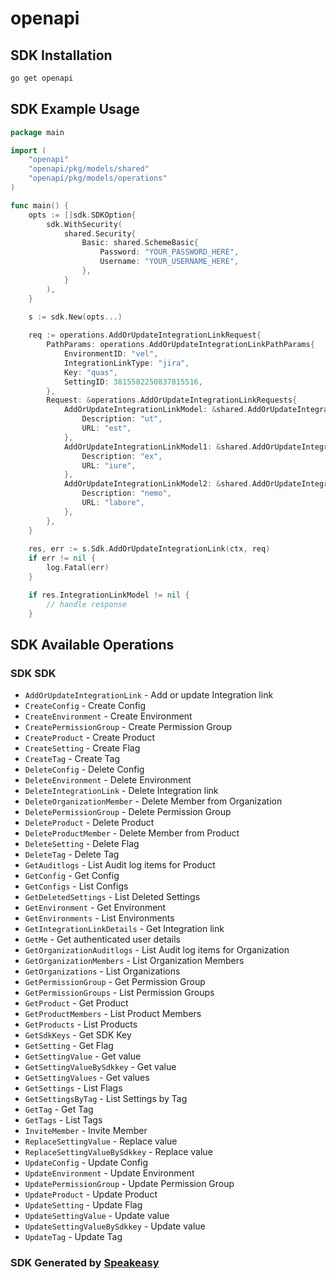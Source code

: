 # openapi

<!-- Start SDK Installation -->
## SDK Installation

```bash
go get openapi
```
<!-- End SDK Installation -->

<!-- Start SDK Example Usage -->
## SDK Example Usage

```go
package main

import (
    "openapi"
    "openapi/pkg/models/shared"
    "openapi/pkg/models/operations"
)

func main() {
    opts := []sdk.SDKOption{
        sdk.WithSecurity(
            shared.Security{
                Basic: shared.SchemeBasic{
                    Password: "YOUR_PASSWORD_HERE",
                    Username: "YOUR_USERNAME_HERE",
                },
            }
        ),
    }

    s := sdk.New(opts...)
    
    req := operations.AddOrUpdateIntegrationLinkRequest{
        PathParams: operations.AddOrUpdateIntegrationLinkPathParams{
            EnvironmentID: "vel",
            IntegrationLinkType: "jira",
            Key: "quas",
            SettingID: 3815582250837815516,
        },
        Request: &operations.AddOrUpdateIntegrationLinkRequests{
            AddOrUpdateIntegrationLinkModel: &shared.AddOrUpdateIntegrationLinkModel{
                Description: "ut",
                URL: "est",
            },
            AddOrUpdateIntegrationLinkModel1: &shared.AddOrUpdateIntegrationLinkModel{
                Description: "ex",
                URL: "iure",
            },
            AddOrUpdateIntegrationLinkModel2: &shared.AddOrUpdateIntegrationLinkModel{
                Description: "nemo",
                URL: "labore",
            },
        },
    }
    
    res, err := s.Sdk.AddOrUpdateIntegrationLink(ctx, req)
    if err != nil {
        log.Fatal(err)
    }

    if res.IntegrationLinkModel != nil {
        // handle response
    }
```
<!-- End SDK Example Usage -->

<!-- Start SDK Available Operations -->
## SDK Available Operations

### SDK SDK

* `AddOrUpdateIntegrationLink` - Add or update Integration link
* `CreateConfig` - Create Config
* `CreateEnvironment` - Create Environment
* `CreatePermissionGroup` - Create Permission Group
* `CreateProduct` - Create Product
* `CreateSetting` - Create Flag
* `CreateTag` - Create Tag
* `DeleteConfig` - Delete Config
* `DeleteEnvironment` - Delete Environment
* `DeleteIntegrationLink` - Delete Integration link
* `DeleteOrganizationMember` - Delete Member from Organization
* `DeletePermissionGroup` - Delete Permission Group
* `DeleteProduct` - Delete Product
* `DeleteProductMember` - Delete Member from Product
* `DeleteSetting` - Delete Flag
* `DeleteTag` - Delete Tag
* `GetAuditlogs` - List Audit log items for Product
* `GetConfig` - Get Config
* `GetConfigs` - List Configs
* `GetDeletedSettings` - List Deleted Settings
* `GetEnvironment` - Get Environment
* `GetEnvironments` - List Environments
* `GetIntegrationLinkDetails` - Get Integration link
* `GetMe` - Get authenticated user details
* `GetOrganizationAuditlogs` - List Audit log items for Organization
* `GetOrganizationMembers` - List Organization Members
* `GetOrganizations` - List Organizations
* `GetPermissionGroup` - Get Permission Group
* `GetPermissionGroups` - List Permission Groups
* `GetProduct` - Get Product
* `GetProductMembers` - List Product Members
* `GetProducts` - List Products
* `GetSdkKeys` - Get SDK Key
* `GetSetting` - Get Flag
* `GetSettingValue` - Get value
* `GetSettingValueBySdkkey` - Get value
* `GetSettingValues` - Get values
* `GetSettings` - List Flags
* `GetSettingsByTag` - List Settings by Tag
* `GetTag` - Get Tag
* `GetTags` - List Tags
* `InviteMember` - Invite Member
* `ReplaceSettingValue` - Replace value
* `ReplaceSettingValueBySdkkey` - Replace value
* `UpdateConfig` - Update Config
* `UpdateEnvironment` - Update Environment
* `UpdatePermissionGroup` - Update Permission Group
* `UpdateProduct` - Update Product
* `UpdateSetting` - Update Flag
* `UpdateSettingValue` - Update value
* `UpdateSettingValueBySdkkey` - Update value
* `UpdateTag` - Update Tag

<!-- End SDK Available Operations -->

### SDK Generated by [Speakeasy](https://docs.speakeasyapi.dev/docs/using-speakeasy/client-sdks)
